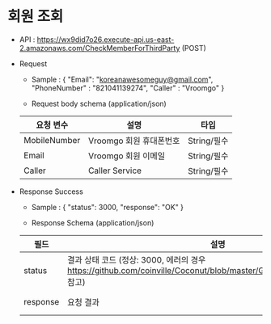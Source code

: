 # 회원 조회


- API : https://wx9did7o26.execute-api.us-east-2.amazonaws.com/CheckMemberForThirdParty (POST)


- Request

  * Sample : 
{ 
    "Email": "koreanawesomeguy@gmail.com", 
    "PhoneNumber" : "821041139274", 
    "Caller" : "Vroomgo" 
}
  
  * Request body schema (application/json)
  
  요청 변수 | 설명 | 타입
  ------------ | ------------- | -------------
  MobileNumber | Vroomgo 회원 휴대폰번호 | String/필수
  Email | Vroomgo 회원 이메일 | String/필수
  Caller | Caller Service | String/필수
  
- Response Success

  * Sample : 
  {
      "status": 3000,
      "response": "OK"
  }
  
  * Response Schema (application/json)

  필드 | 설명 | 타입
  ------------ | ------------- | -------------
  status | 결과 상태 코드 (정상: 3000, 에러의 경우 https://github.com/coinville/Coconut/blob/master/Genohub/Error%20Code.md 참고) | String/필수
  response | 요청 결과 | String/필수
 
